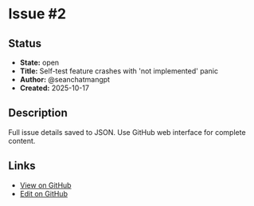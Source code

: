 # Issue #2

## Status

- **State:** open
- **Title:** Self-test feature crashes with 'not implemented' panic
- **Author:** @seanchatmangpt
- **Created:** 2025-10-17

## Description

Full issue details saved to JSON. Use GitHub web interface for complete content.

## Links

- [View on GitHub](https://github.com/seanchatmangpt/clnrm/issues/2)
- [Edit on GitHub](https://github.com/seanchatmangpt/clnrm/issues/2/edit)
